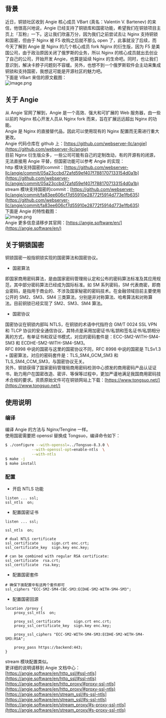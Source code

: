 <a name="MaWek"></a>
## 背景
近日，铜锁社区收到 Angie 核心成员 VBart (真名：Valentin V. Bartenev) 的来信，他很高兴地说，Angie 已经支持了铜锁库和国密功能，希望我们在铜锁项目主页上『互粉』一下。这让我们欣喜万分，因为我们之前尝试去让 Nginx 支持铜锁和国密，但由于 Nginx 被 F5 收购之后就不那么 open 了，此事就没了后续，而今天了解到 Angie 是 Nginx 的几个核心成员 fork Nginx 的衍生版，因为 F5 是美国公司，由于政治原因关闭了俄罗斯的业务，所以 Nginx 的核心成员就出去创业了自己的公司，开始开发 Angie，也算是延续 Nginx 的生命吧。同时，也让我们意识到，解决卡脖子问题刻不容缓。另外，也想不到一个俄罗斯软件会主动来集成铜锁和支持国密，我想这可能是开源社区的魅力吧。<br />下面是 VBart 来信的原文截图：<br />![image.png](https://cdn.nlark.com/yuque/0/2023/png/26770235/1685608702997-7056ef6f-966e-424d-8648-3dd72c51f892.png#averageHue=%23fefefd&clientId=u1d230c62-0fef-4&from=paste&height=893&id=u2be00d04&originHeight=1786&originWidth=1638&originalType=binary&ratio=2&rotation=0&showTitle=false&size=469833&status=done&style=none&taskId=u4a27823a-18e9-4c7d-a1fd-988e6291912&title=&width=819)
<a name="oOi3n"></a>
## 关于 Angie
从 Angie 官网了解到，Angie 是一个高效、强大和可扩展的 Web 服务器，由一些以前的 Nginx 核心开发人员从 Nginx fork 而来，旨在扩展远远超出 Nginx 的功能。<br />Angie 是 Nginx 的直接替代品，因此可以使用现有的 Nginx 配置而无需进行重大更改。<br />Angie 代码仓库在 github 上：[https://github.com/webserver-llc/angie](https://github.com/webserver-llc/angie)<br />目前 Nginx 衍生版众多，一些公司可能有自己的定制改动，有的开源有的闭源，无法直接用 Angie 平替，但国密功能可以参考 Angie 的实现：<br />http 模块支持国密的commit：[https://github.com/webserver-llc/angie/commit/05a23ccbd72afd59ef407f7881707133154d0a1b](https://github.com/webserver-llc/angie/commit/05a23ccbd72afd59ef407f7881707133154d0a1b)<br />stream 模块支持国密的commit：[https://github.com/webserver-llc/angie/commit/fa83ee606cf7d55910e28772f5914d773e1fb635](https://github.com/webserver-llc/angie/commit/fa83ee606cf7d55910e28772f5914d773e1fb635)<br />下面是 Angie 的特性截图：<br />![image.png](https://cdn.nlark.com/yuque/0/2023/png/26770235/1685607428982-29de09bd-ffd4-4011-871d-02992c182039.png#averageHue=%23f3f3f3&clientId=uf1ee7c85-bec0-4&from=paste&height=839&id=u9a7ff283&originHeight=1678&originWidth=1782&originalType=binary&ratio=2&rotation=0&showTitle=false&size=540444&status=done&style=none&taskId=u2225fa17-9dec-403e-89ce-1e8b4a4b1e7&title=&width=891)<br />Angie 更多信息请移步其官网：[https://angie.software/en/](https://angie.software/en/)
<a name="Xg8Fr"></a>
## 关于铜锁国密
铜锁国密一般指铜锁实现的国密算法和国密协议。

- 国密算法

即国家商用密码算法，是由国家密码管理局认定和公布的密码算法标准及其应用规范，其中部分密码算法已经成为国际标准。如 SM 系列密码，SM 代表商密，即商业密码，是指用于商业的、不涉及国家秘密的密码技术。在金融领域目前主要使用公开的 SM2、SM3、SM4 三类算法，分别是非对称算法、哈希算法和对称算法。目前铜锁已经实现了 SM2、SM3、SM4 算法。

- 国密协议

国密协议在铜锁内部叫 NTLS，在铜锁的术语中代指符合 GM/T 0024 SSL VPN 和 TLCP 协议的安全通信协议，其特点是采用加密证书/私钥和签名证书/私钥相分离的方式，有单证书和双证书模式，对应的密码套件是：ECC-SM2-WITH-SM4-SM3 和 ECDHE-SM2-WITH-SM4-SM3。<br />RFC 8998 中说的国密与这里的国密协议不同，RFC 8998 中说的国密是 TLSv1.3 + 国密算法，对应的密码套件是：TLS_SM4_GCM_SM3 和 TLS_SM4_CCM_SM3，与国密协议无关。<br />另外，铜锁获得了国家密码管理局商用密码检测中心颁发的商用密码产品认证证书，助力用户在国密改造、密评、等保等过程中，更加严谨地满足我国商用密码技术合规的要求。资质原始文件可在铜锁网站上下载：[https://www.tongsuo.net/](https://www.tongsuo.net/)
<a name="eULOX"></a>
## 使用说明
<a name="tOUpr"></a>
### 编译
编译 Angie 的方法与 Nginx/Tengine 一样。<br />使用国密需要把 openssl 替换成 Tongsuo，编译命令如下：
```bash
$ ./configure --with-openssl=../Tongsuo-8.3.0 \
            --with-openssl-opt=enable-ntls  \
            --with-ntls
$ make -j
$ make install
```
<a name="Hwixp"></a>
### 配置

- 开启 NTLS 功能
```nginx
listen ... ssl;
ssl_ntls  on;
```

- 配置国密证书
```nginx
listen ... ssl;

ssl_ntls  on;

# dual NTLS certificate
ssl_certificate      sign.crt enc.crt;
ssl_certificate_key  sign.key enc.key;

# can be combined with regular RSA certificate:
ssl_certificate  rsa.crt;
ssl_certificate  rsa.key;
```

- 配置国密套件
```nginx
# 确保下面配置中有这两个套件即可
ssl_ciphers "ECC-SM2-SM4-CBC-SM3:ECDHE-SM2-WITH-SM4-SM3";
```

- 配置国密回源
```nginx
location /proxy {
    proxy_ssl_ntls  on;

    proxy_ssl_certificate      sign.crt enc.crt;
    proxy_ssl_certificate_key  sign.key enc.key;

    proxy_ssl_ciphers "ECC-SM2-WITH-SM4-SM3:ECDHE-SM2-WITH-SM4-SM3:RSA";

    proxy_pass https://backend:443;
}
```
stream 模块配置类似。<br />更详细的说明请移到 Angie 文档中心：<br />[https://angie.software/en/http_ssl/#ssl-ntls](https://angie.software/en/http_ssl/#ssl-ntls)<br />[https://angie.software/en/http_proxy/#proxy-ssl-ntls](https://angie.software/en/http_proxy/#proxy-ssl-ntls)<br />[https://angie.software/en/stream_ssl/#s-ssl-ntls](https://angie.software/en/stream_ssl/#s-ssl-ntls)<br />[https://angie.software/en/stream_proxy/#s-proxy-ssl-ntls](https://angie.software/en/stream_proxy/#s-proxy-ssl-ntls)
